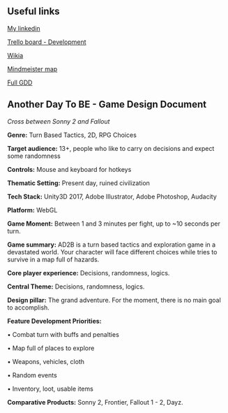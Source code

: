## Useful links

[My linkedin](https://www.linkedin.com/in/damiankreick)

[Trello board - Development](https://trello.com/b/F4LrRcHZ/ad2b-development)

[Wikia](http://es.anotherdaytobe.wikia.com/wiki/Wiki_AnotherDayToBe)

[Mindmeister map](https://www.mindmeister.com/1043749988)

[Full GDD](/Docs/Game%20Design%20Document.md)

## Another Day To BE - Game Design Document

*Cross between Sonny 2 and Fallout*

**Genre:** Turn Based Tactics, 2D, RPG Choices 

**Target audience:** 13+, people who like to carry on decisions and expect some randomness

**Controls:** Mouse and keyboard for hotkeys

**Thematic Setting:** Present day, ruined civilization

**Tech Stack:** Unity3D 2017, Adobe Illustrator, Adobe Photoshop, Audacity

**Platform:** WebGL

**Game Moment:** Between 1 and 3 minutes per fight, up to ~10 seconds per turn.

**Game summary:** AD2B is a turn based tactics and exploration game in a devastated world. Your character will face different choices while tries to survive in a map full of hazards.

**Core player experience:** Decisions, randomness, logics.

**Central Theme:** Decisions, randomness, logics.

**Design pillar:** The grand adventure. For the moment, there is no main goal to accomplish.

**Feature Development Priorities:**

• Combat turn with buffs and penalties

• Map full of places to explore

• Weapons, vehicles, cloth

• Random events

• Inventory, loot, usable items

**Comparative Products:** Sonny 2, Frontier, Fallout 1 - 2, Dayz.
